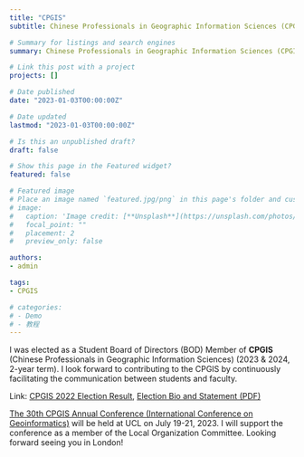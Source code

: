 ```yaml
---
title: "CPGIS"
subtitle: Chinese Professionals in Geographic Information Sciences (CPGIS)

# Summary for listings and search engines
summary: Chinese Professionals in Geographic Information Sciences (CPGIS)

# Link this post with a project
projects: []

# Date published
date: "2023-01-03T00:00:00Z"

# Date updated
lastmod: "2023-01-03T00:00:00Z"

# Is this an unpublished draft?
draft: false

# Show this page in the Featured widget?
featured: false

# Featured image
# Place an image named `featured.jpg/png` in this page's folder and customize its options here.
# image:
#   caption: 'Image credit: [**Unsplash**](https://unsplash.com/photos/CpkOjOcXdUY)'
#   focal_point: ""
#   placement: 2
#   preview_only: false

authors:
- admin

tags:
- CPGIS

# categories:
# - Demo
# - 教程
---
```




I was elected as a Student Board of Directors (BOD) Member of **CPGIS** (Chinese Professionals in Geographic Information Sciences) (2023 & 2024, 2-year term). I look forward to contributing to the CPGIS by continuously facilitating the communication between students and faculty. 

Link: [CPGIS 2022 Election Result](https://www.cpgis.org/News/ShowContent.aspx?ID=5078), [Election Bio and Statement (PDF)](https://www.cpgis.org/userfiles/file/2022_CPGIS_Election__Bio_Statement_update.pdf)



[The 30th CPGIS Annual Conference (International Conference on Geoinformatics)](https://www.cpgis.org/Conferences/ConferenceDefault.aspx?ID=2079) will be held at UCL on July 19-21, 2023. I will support the conference as a member of the Local Organization Committee. Looking forward seeing you in London! 

